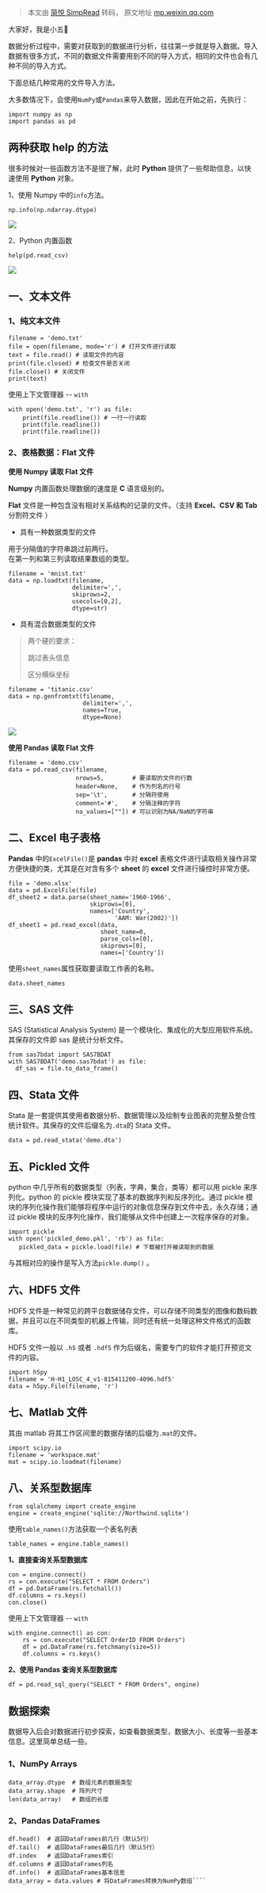 > 本文由 [简悦 SimpRead](http://ksria.com/simpread/) 转码， 原文地址 [mp.weixin.qq.com](https://mp.weixin.qq.com/s?__biz=MzU5Nzg5ODQ3NQ==&mid=2247517050&idx=3&sn=0ef4fda5d398832acfee3b7248f0b8ca&chksm=fe4ea6fec9392fe8233731ece537c62981c4d120f3f3c3ff39eb12435f86f58e4b8b3ba50944&mpshare=1&scene=1&srcid=0724QCdnjelG4M4WFqv8xkr7&sharer_sharetime=1627115850456&sharer_shareid=7fece245937ac96f04f0fb8e1311fff1#rd)

大家好，我是小五🧐

数据分析过程中，需要对获取到的数据进行分析，往往第一步就是导入数据。导入数据有很多方式，不同的数据文件需要用到不同的导入方式，相同的文件也会有几种不同的导入方式。

下面总结几种常用的文件导入方法。

大多数情况下，会使用`NumPy`或`Pandas`来导入数据，因此在开始之前，先执行：

```
import numpy as np  
import pandas as pd  
```

两种获取 help 的方法
-------------

很多时候对一些函数方法不是很了解，此时 **Python** 提供了一些帮助信息，以快速使用 **Python** 对象。

1、使用 Numpy 中的`info`方法。

```
np.info(np.ndarray.dtype)  
```

![](https://mmbiz.qpic.cn/mmbiz_png/CBC1V6TTLbawemtHXBiaC95Pa8babPvROKjIK2j1UkUZibXVengeSqeJMeFBLEGQuZfSR8HsWpNCx1ISRHrqdx7A/640?wx_fmt=png)

2、Python 内置函数

```
help(pd.read_csv)  
```

![](https://mmbiz.qpic.cn/mmbiz_png/CBC1V6TTLbawemtHXBiaC95Pa8babPvROSicl9lOq4Bp3zibX3WhCN6pY8QmvASrrdQ3eP10JOfGib2WiaqlA8iapHDg/640?wx_fmt=png)

一、文本文件
------

### 1、纯文本文件

```
filename = 'demo.txt'  
file = open(filename, mode='r') # 打开文件进行读取  
text = file.read() # 读取文件的内容  
print(file.closed) # 检查文件是否关闭  
file.close() # 关闭文件  
print(text)  
```

使用上下文管理器 -- `with`

```
with open('demo.txt', 'r') as file:  
    print(file.readline()) # 一行一行读取  
    print(file.readline())  
    print(file.readline())  
```

### 2、表格数据：Flat 文件

**使用 Numpy 读取 Flat 文件**

**Numpy** 内置函数处理数据的速度是 **C** 语言级别的。

**Flat** 文件是一种包含没有相对关系结构的记录的文件。（支持 **Excel、CSV 和 Tab** 分割符文件 ）

*   具有一种数据类型的文件
    

用于分隔值的字符串跳过前两行。  
在第一列和第三列读取结果数组的类型。

```
filename = 'mnist.txt'  
data = np.loadtxt(filename,  
                  delimiter=',',  
                  skiprows=2,  
                  usecols=[0,2],  
                  dtype=str)  
```

*   具有混合数据类型的文件
    

> 两个硬的要求：
> 
> 跳过表头信息
> 
> 区分横纵坐标

```
filename = 'titanic.csv'  
data = np.genfromtxt(filename,  
                     delimiter=',',  
                     names=True,  
                     dtype=None)  
```

![](https://mmbiz.qpic.cn/mmbiz_png/CBC1V6TTLbawemtHXBiaC95Pa8babPvROvOjicr2HibQIiczJsGP4MyNTib6hjvCHhOwibxClXNZYXvyjSicYn87QyfGA/640?wx_fmt=png)

**使用 Pandas 读取 Flat 文件**

```
filename = 'demo.csv'   
data = pd.read_csv(filename,   
                   nrows=5,        # 要读取的文件的行数  
                   header=None,    # 作为列名的行号  
                   sep='\t',       # 分隔符使用  
                   comment='#',    # 分隔注释的字符  
                   na_values=[""]) # 可以识别为NA/NaN的字符串  
```

二、Excel 电子表格
------------

**Pandas** 中的`ExcelFile()`是 **pandas** 中对 **excel** 表格文件进行读取相关操作非常方便快捷的类，尤其是在对含有多个 **sheet** 的 **excel** 文件进行操控时非常方便。

```
file = 'demo.xlsx'  
data = pd.ExcelFile(file)  
df_sheet2 = data.parse(sheet_name='1960-1966',  
                       skiprows=[0],  
                       names=['Country',  
                              'AAM: War(2002)'])  
df_sheet1 = pd.read_excel(data,  
                          sheet_name=0,  
                          parse_cols=[0],  
                          skiprows=[0],  
                          names=['Country'])  
```

使用`sheet_names`属性获取要读取工作表的名称。

```
data.sheet_names  
```

三、SAS 文件
--------

SAS (Statistical Analysis System) 是一个模块化、集成化的大型应用软件系统。其保存的文件即 sas 是统计分析文件。

```
from sas7bdat import SAS7BDAT  
with SAS7BDAT('demo.sas7bdat') as file:  
  df_sas = file.to_data_frame()  
```

四、Stata 文件
----------

Stata 是一套提供其使用者数据分析、数据管理以及绘制专业图表的完整及整合性统计软件。其保存的文件后缀名为`.dta`的 Stata 文件。

```
data = pd.read_stata('demo.dta')  
```

五、Pickled 文件
------------

python 中几乎所有的数据类型（列表，字典，集合，类等）都可以用 pickle 来序列化。python 的 pickle 模块实现了基本的数据序列和反序列化。通过 pickle 模块的序列化操作我们能够将程序中运行的对象信息保存到文件中去，永久存储；通过 pickle 模块的反序列化操作，我们能够从文件中创建上一次程序保存的对象。

```
import pickle  
with open('pickled_demo.pkl', 'rb') as file:  
   pickled_data = pickle.load(file) # 下载被打开被读取到的数据  
```

与其相对应的操作是写入方法`pickle.dump()` 。

六、HDF5 文件
---------

HDF5 文件是一种常见的跨平台数据储存文件，可以存储不同类型的图像和数码数据，并且可以在不同类型的机器上传输，同时还有统一处理这种文件格式的函数库。

HDF5 文件一般以 `.h5` 或者 `.hdf5` 作为后缀名，需要专门的软件才能打开预览文件的内容。

```
import h5py  
filename = 'H-H1_LOSC_4_v1-815411200-4096.hdf5'  
data = h5py.File(filename, 'r')  
```

七、Matlab 文件
-----------

其由 matlab 将其工作区间里的数据存储的后缀为`.mat`的文件。

```
import scipy.io  
filename = 'workspace.mat'  
mat = scipy.io.loadmat(filename)  
```

八、关系型数据库
--------

```
from sqlalchemy import create_engine  
engine = create_engine('sqlite://Northwind.sqlite')  
```

使用`table_names()`方法获取一个表名列表

```
table_names = engine.table_names()  
```

**1、直接查询关系型数据库**

```
con = engine.connect()  
rs = con.execute("SELECT * FROM Orders")  
df = pd.DataFrame(rs.fetchall())  
df.columns = rs.keys()  
con.close()  
```

使用上下文管理器 -- `with`

```
with engine.connect() as con:  
    rs = con.execute("SELECT OrderID FROM Orders")  
    df = pd.DataFrame(rs.fetchmany(size=5))  
    df.columns = rs.keys()  
```

**2、使用 Pandas 查询关系型数据库**

```
df = pd.read_sql_query("SELECT * FROM Orders", engine)  
```

数据探索
----

数据导入后会对数据进行初步探索，如查看数据类型，数据大小、长度等一些基本信息。这里简单总结一些。

### 1、NumPy Arrays

```
data_array.dtype  # 数组元素的数据类型  
data_array.shape  # 阵列尺寸  
len(data_array)   # 数组的长度  
```

### 2、Pandas DataFrames

```
df.head()  # 返回DataFrames前几行（默认5行）  
df.tail()  # 返回DataFrames最后几行（默认5行）  
df.index   # 返回DataFrames索引  
df.columns # 返回DataFrames列名  
df.info()  # 返回DataFrames基本信息  
data_array = data.values # 将DataFrames转换为NumPy数组````
```